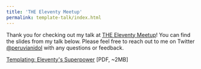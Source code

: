 ```yaml
---
title: 'THE Eleventy Meetup'
permalink: template-talk/index.html
---
```


Thank you for checking out my talk at [THE Eleventy Meetup](https://11tymeetup.dev/)! You can find the slides from my talk below. Please feel free to reach out to me on Twitter [@peruvianidol](https://twitter.com/peruvianidol) with any questions or feedback.

[Templating: Eleventy's Superpower](/slides/template-talk.pdf) \[PDF, ~2MB\]